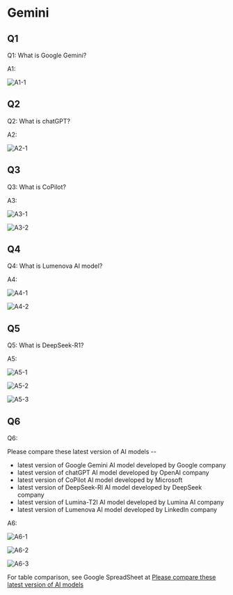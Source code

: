 # Gemini
## Q1
Q1: What is Google Gemini?

A1:

![A1-1](A1-1.png)

## Q2
Q2: What is chatGPT?

A2:

![A2-1](A2-1.png)

## Q3
Q3: What is CoPilot?

A3:

![A3-1](A3-1.png)

![A3-2](A3-2.png)

## Q4
Q4: What is Lumenova AI model?

A4:

![A4-1](A4-1.png)

![A4-2](A4-2.png)

## Q5
Q5: What is DeepSeek-R1?

A5:

![A5-1](A5-1.png)

![A5-2](A5-2.png)

![A5-3](A5-3.png)

## Q6
Q6: 

Please compare these latest version of AI models -- 

+ latest version of Google Gemini AI model developed by Google company
+ latest version of chatGPT AI model developed by OpenAI company
+ latest version of CoPilot AI model developed by Microsoft
+ latest version of DeepSeek-RI AI model developed by DeepSeek company
+ latest version of Lumina-T2I AI model developed by Lumina AI company
+ latest version of Lumenova AI model developed by LinkedIn company

A6:

![A6-1](A6-1.png)

![A6-2](A6-2.png)

![A6-3](A6-3.png)

For table comparison, see Google SpreadSheet at [Please compare these latest version of AI models](https://docs.google.com/spreadsheets/d/1jTK7u0qpH1gtVM86WgfYnVzSNgiDAl4zO1y3-JuDzcU/edit?usp=sharing)